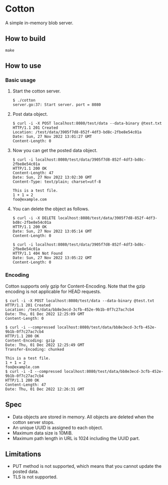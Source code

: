 # Cotton

A simple in-memory blob server.

## How to build

```
make
```

## How to use

### Basic usage

1. Start the cotton server.
   ```
   $ ./cotton       
   server.go:37: Start server. port = 8080

   ```

2. Post data object.
   ```
   $ curl -i -X POST localhost:8080/test/data --data-binary @test.txt
   HTTP/1.1 201 Created
   Location: /test/data/3905f7d8-852f-4df3-bd8c-2fbe8e54c01a
   Date: Sun, 27 Nov 2022 13:01:27 GMT
   Content-Length: 0

   ```

3. Now you can get the posted data object.
   ```
   $ curl -i localhost:8080/test/data/3905f7d8-852f-4df3-bd8c-2fbe8e54c01a
   HTTP/1.1 200 OK
   Content-Length: 47
   Date: Sun, 27 Nov 2022 13:02:30 GMT
   Content-Type: text/plain; charset=utf-8
   
   This is a test file.
   1 + 1 = 2
   foo@example.com
   ```

4. You can delete the object as follows.
   ```
   $ curl -i -X DELETE localhost:8080/test/data/3905f7d8-852f-4df3-bd8c-2fbe8e54c01a
   HTTP/1.1 200 OK
   Date: Sun, 27 Nov 2022 13:05:14 GMT
   Content-Length: 0
   
   $ curl -i localhost:8080/test/data/3905f7d8-852f-4df3-bd8c-2fbe8e54c01a 
   HTTP/1.1 404 Not Found
   Date: Sun, 27 Nov 2022 13:05:22 GMT
   Content-Length: 0
   
   ```

### Encoding

Cotton supports only gzip for Content-Encoding. Note that the gzip encoding is not applicable for HEAD requests.

```
$ curl -i -X POST localhost:8080/test/data --data-binary @test.txt
HTTP/1.1 201 Created
Location: /test/data/bb8e3ecd-3cfb-452e-9b1b-0f7c27ac7cb4
Date: Thu, 01 Dec 2022 12:25:09 GMT
Content-Length: 0

$ curl -i --compressed localhost:8080/test/data/bb8e3ecd-3cfb-452e-9b1b-0f7c27ac7cb4 
HTTP/1.1 200 OK
Content-Encoding: gzip
Date: Thu, 01 Dec 2022 12:25:49 GMT
Transfer-Encoding: chunked

This is a test file.
1 + 1 = 2
foo@example.com
$ curl -i -I --compressed localhost:8080/test/data/bb8e3ecd-3cfb-452e-9b1b-0f7c27ac7cb4
HTTP/1.1 200 OK
Content-Length: 47
Date: Thu, 01 Dec 2022 12:26:31 GMT

```

## Spec

- Data objects are stored in memory. All objects are deleted when the cotton server stops.
- An unique UUID is assigned to each object.
- Maximum data size is 10MiB.
- Maximum path length in URL is 1024 including the UUID part.

## Limitations

- PUT method is not supported, which means that you cannot update the posted data.
- TLS is not supported.